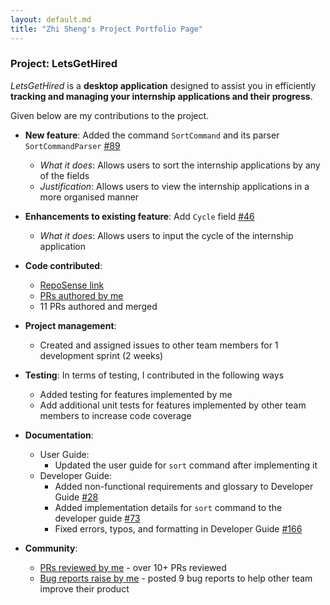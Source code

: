 ```yaml
---
layout: default.md
title: "Zhi Sheng's Project Portfolio Page"
---
```


### Project: LetsGetHired

_LetsGetHired_ is a **desktop application** designed to assist you in
efficiently **tracking and managing your
internship applications and their progress**.

Given below are my contributions to the project.

* **New feature**: Added the command `SortCommand` and its
  parser `SortCommandParser` [#89](https://github.com/AY2324S1-CS2103T-W17-2/tp/pull/89)
    * _What it does_: Allows users to sort the internship applications by any of
      the fields
    * _Justification_: Allows users to view the internship applications in a
      more organised manner

* **Enhancements to existing feature**: Add `Cycle`
  field [#46](https://github.com/AY2324S1-CS2103T-W17-2/tp/pull/46)
    * _What it does_: Allows users to input the cycle of the internship
      application

* **Code contributed**:
    * [RepoSense link](https://nus-cs2103-ay2324s1.github.io/tp-dashboard/?search=zsh-eng&breakdown=true)
    * [PRs authored by me](https://github.com/AY2324S1-CS2103T-W17-2/tp/pulls?q=is%3Apr+author%3Azsh-eng+)

    - 11 PRs authored and merged

* **Project management**:
    * Created and assigned issues to other team members for 1 development
      sprint (2 weeks)

* **Testing**: In terms of testing, I contributed in the following ways
    * Added testing for features implemented by me
    * Add additional unit tests for features implemented by other team members
      to increase code coverage

* **Documentation**:
    * User Guide:
        * Updated the user guide for `sort` command after implementing it
    * Developer Guide:
        * Added non-functional requirements and glossary to Developer
          Guide [#28](https://github.com/AY2324S1-CS2103T-W17-2/tp/pull/28)
        * Added implementation details for `sort` command to the developer
          guide [#73](https://github.com/AY2324S1-CS2103T-W17-2/tp/pull/73)
        * Fixed errors, typos, and formatting in Developer
          Guide [#166](https://github.com/AY2324S1-CS2103T-W17-2/tp/pull/166)

* **Community**:
    * [PRs reviewed by me](https://github.com/AY2324S1-CS2103T-W17-2/tp/pulls?q=is%3Apr+reviewed-by%3Azsh-eng) -
      over 10+ PRs reviewed
    * [Bug reports raise by me](https://github.com/zsh-eng/ped/issues) - posted
      9 bug reports to help other team improve their product
